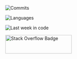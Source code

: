 ![Commits](https://github-readme-stats.vercel.app/api?username=wwerner&show_icons=true&count_private=true&include_all_commits=true&custom_title=github%20stats)

![Languages](https://github-readme-stats.vercel.app/api/top-langs/?username=wwerner&hide=shell,lua,html&langs_count=10&layout=compact&custom_title=languages)

![Last week in code](https://github-readme-stats.vercel.app/api/wakatime?username=@wwerner&layout=compact&custom_title=last%20week%20in%20code)

<a href="https://stackexchange.com/users/65901"><img src="https://stackexchange.com/users/flair/65901.png?theme=clean" width="208" height="58" alt="Stack Overflow Badge" title="wwerner on stack overflow"></a>
